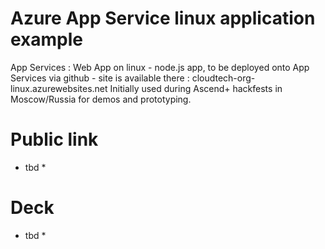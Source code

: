 # Azure App Service linux application example
App Services : Web App on linux - node.js app, to be deployed onto App Services via github - site is available there :  cloudtech-org-linux.azurewebsites.net
Initially used during Ascend+ hackfests in Moscow/Russia for demos and prototyping.

# Public link
* tbd *

# Deck 

* tbd *
